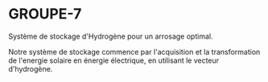 # GROUPE-7
Système de stockage d'Hydrogène pour un arrosage optimal.

Notre système de stockage commence par l'acquisition et la transformation de l'energie solaire en énergie électrique, en utilisant le vecteur  d'hydrogène.

